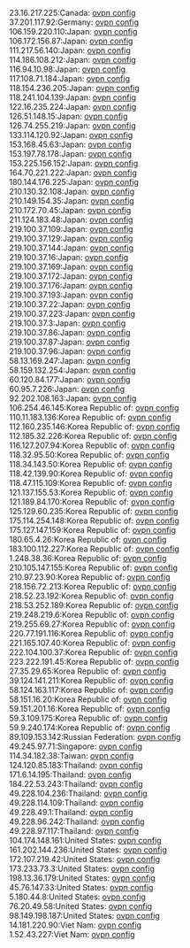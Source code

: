23.16.217.225:Canada: [ovpn config](vpn/23_16_217_225.ovpn)  
37.201.117.92:Germany: [ovpn config](vpn/37_201_117_92.ovpn)  
106.159.220.110:Japan: [ovpn config](vpn/106_159_220_110.ovpn)  
106.172.156.87:Japan: [ovpn config](vpn/106_172_156_87.ovpn)  
111.217.56.140:Japan: [ovpn config](vpn/111_217_56_140.ovpn)  
114.186.108.212:Japan: [ovpn config](vpn/114_186_108_212.ovpn)  
116.94.10.98:Japan: [ovpn config](vpn/116_94_10_98.ovpn)  
117.108.71.184:Japan: [ovpn config](vpn/117_108_71_184.ovpn)  
118.154.236.205:Japan: [ovpn config](vpn/118_154_236_205.ovpn)  
118.241.104.139:Japan: [ovpn config](vpn/118_241_104_139.ovpn)  
122.16.235.224:Japan: [ovpn config](vpn/122_16_235_224.ovpn)  
126.51.148.15:Japan: [ovpn config](vpn/126_51_148_15.ovpn)  
126.74.255.219:Japan: [ovpn config](vpn/126_74_255_219.ovpn)  
133.114.120.92:Japan: [ovpn config](vpn/133_114_120_92.ovpn)  
153.168.45.63:Japan: [ovpn config](vpn/153_168_45_63.ovpn)  
153.197.78.178:Japan: [ovpn config](vpn/153_197_78_178.ovpn)  
153.225.156.152:Japan: [ovpn config](vpn/153_225_156_152.ovpn)  
164.70.221.222:Japan: [ovpn config](vpn/164_70_221_222.ovpn)  
180.144.176.225:Japan: [ovpn config](vpn/180_144_176_225.ovpn)  
210.130.32.108:Japan: [ovpn config](vpn/210_130_32_108.ovpn)  
210.149.154.35:Japan: [ovpn config](vpn/210_149_154_35.ovpn)  
210.172.70.45:Japan: [ovpn config](vpn/210_172_70_45.ovpn)  
211.124.183.48:Japan: [ovpn config](vpn/211_124_183_48.ovpn)  
219.100.37.109:Japan: [ovpn config](vpn/219_100_37_109.ovpn)  
219.100.37.129:Japan: [ovpn config](vpn/219_100_37_129.ovpn)  
219.100.37.144:Japan: [ovpn config](vpn/219_100_37_144.ovpn)  
219.100.37.16:Japan: [ovpn config](vpn/219_100_37_16.ovpn)  
219.100.37.169:Japan: [ovpn config](vpn/219_100_37_169.ovpn)  
219.100.37.172:Japan: [ovpn config](vpn/219_100_37_172.ovpn)  
219.100.37.176:Japan: [ovpn config](vpn/219_100_37_176.ovpn)  
219.100.37.193:Japan: [ovpn config](vpn/219_100_37_193.ovpn)  
219.100.37.22:Japan: [ovpn config](vpn/219_100_37_22.ovpn)  
219.100.37.223:Japan: [ovpn config](vpn/219_100_37_223.ovpn)  
219.100.37.3:Japan: [ovpn config](vpn/219_100_37_3.ovpn)  
219.100.37.86:Japan: [ovpn config](vpn/219_100_37_86.ovpn)  
219.100.37.87:Japan: [ovpn config](vpn/219_100_37_87.ovpn)  
219.100.37.96:Japan: [ovpn config](vpn/219_100_37_96.ovpn)  
58.13.169.247:Japan: [ovpn config](vpn/58_13_169_247.ovpn)  
58.159.132.254:Japan: [ovpn config](vpn/58_159_132_254.ovpn)  
60.120.84.177:Japan: [ovpn config](vpn/60_120_84_177.ovpn)  
60.95.7.226:Japan: [ovpn config](vpn/60_95_7_226.ovpn)  
92.202.108.163:Japan: [ovpn config](vpn/92_202_108_163.ovpn)  
106.254.46.145:Korea Republic of: [ovpn config](vpn/106_254_46_145.ovpn)  
110.11.183.136:Korea Republic of: [ovpn config](vpn/110_11_183_136.ovpn)  
112.160.235.146:Korea Republic of: [ovpn config](vpn/112_160_235_146.ovpn)  
112.185.32.226:Korea Republic of: [ovpn config](vpn/112_185_32_226.ovpn)  
116.127.207.94:Korea Republic of: [ovpn config](vpn/116_127_207_94.ovpn)  
118.32.95.50:Korea Republic of: [ovpn config](vpn/118_32_95_50.ovpn)  
118.34.143.50:Korea Republic of: [ovpn config](vpn/118_34_143_50.ovpn)  
118.42.139.90:Korea Republic of: [ovpn config](vpn/118_42_139_90.ovpn)  
118.47.115.109:Korea Republic of: [ovpn config](vpn/118_47_115_109.ovpn)  
121.137.155.53:Korea Republic of: [ovpn config](vpn/121_137_155_53.ovpn)  
121.189.84.170:Korea Republic of: [ovpn config](vpn/121_189_84_170.ovpn)  
125.129.60.235:Korea Republic of: [ovpn config](vpn/125_129_60_235.ovpn)  
175.114.254.148:Korea Republic of: [ovpn config](vpn/175_114_254_148.ovpn)  
175.127.147.159:Korea Republic of: [ovpn config](vpn/175_127_147_159.ovpn)  
180.65.4.26:Korea Republic of: [ovpn config](vpn/180_65_4_26.ovpn)  
183.100.112.227:Korea Republic of: [ovpn config](vpn/183_100_112_227.ovpn)  
1.248.38.36:Korea Republic of: [ovpn config](vpn/1_248_38_36.ovpn)  
210.105.147.155:Korea Republic of: [ovpn config](vpn/210_105_147_155.ovpn)  
210.97.23.90:Korea Republic of: [ovpn config](vpn/210_97_23_90.ovpn)  
218.156.72.213:Korea Republic of: [ovpn config](vpn/218_156_72_213.ovpn)  
218.52.23.192:Korea Republic of: [ovpn config](vpn/218_52_23_192.ovpn)  
218.53.252.189:Korea Republic of: [ovpn config](vpn/218_53_252_189.ovpn)  
219.248.219.6:Korea Republic of: [ovpn config](vpn/219_248_219_6.ovpn)  
219.255.69.27:Korea Republic of: [ovpn config](vpn/219_255_69_27.ovpn)  
220.77.191.116:Korea Republic of: [ovpn config](vpn/220_77_191_116.ovpn)  
221.165.107.40:Korea Republic of: [ovpn config](vpn/221_165_107_40.ovpn)  
222.104.100.37:Korea Republic of: [ovpn config](vpn/222_104_100_37.ovpn)  
223.222.191.45:Korea Republic of: [ovpn config](vpn/223_222_191_45.ovpn)  
27.35.29.65:Korea Republic of: [ovpn config](vpn/27_35_29_65.ovpn)  
39.124.141.211:Korea Republic of: [ovpn config](vpn/39_124_141_211.ovpn)  
58.124.163.117:Korea Republic of: [ovpn config](vpn/58_124_163_117.ovpn)  
58.151.16.20:Korea Republic of: [ovpn config](vpn/58_151_16_20.ovpn)  
59.151.201.16:Korea Republic of: [ovpn config](vpn/59_151_201_16.ovpn)  
59.3.109.175:Korea Republic of: [ovpn config](vpn/59_3_109_175.ovpn)  
59.9.240.174:Korea Republic of: [ovpn config](vpn/59_9_240_174.ovpn)  
89.109.153.142:Russian Federation: [ovpn config](vpn/89_109_153_142.ovpn)  
49.245.97.71:Singapore: [ovpn config](vpn/49_245_97_71.ovpn)  
114.34.182.38:Taiwan: [ovpn config](vpn/114_34_182_38.ovpn)  
124.120.85.183:Thailand: [ovpn config](vpn/124_120_85_183.ovpn)  
171.6.14.195:Thailand: [ovpn config](vpn/171_6_14_195.ovpn)  
184.22.53.243:Thailand: [ovpn config](vpn/184_22_53_243.ovpn)  
49.228.104.236:Thailand: [ovpn config](vpn/49_228_104_236.ovpn)  
49.228.114.109:Thailand: [ovpn config](vpn/49_228_114_109.ovpn)  
49.228.49.1:Thailand: [ovpn config](vpn/49_228_49_1.ovpn)  
49.228.96.242:Thailand: [ovpn config](vpn/49_228_96_242.ovpn)  
49.228.97.117:Thailand: [ovpn config](vpn/49_228_97_117.ovpn)  
104.174.148.161:United States: [ovpn config](vpn/104_174_148_161.ovpn)  
161.202.144.236:United States: [ovpn config](vpn/161_202_144_236.ovpn)  
172.107.219.42:United States: [ovpn config](vpn/172_107_219_42.ovpn)  
173.233.73.3:United States: [ovpn config](vpn/173_233_73_3.ovpn)  
198.13.36.179:United States: [ovpn config](vpn/198_13_36_179.ovpn)  
45.76.147.33:United States: [ovpn config](vpn/45_76_147_33.ovpn)  
5.180.44.8:United States: [ovpn config](vpn/5_180_44_8.ovpn)  
76.20.49.58:United States: [ovpn config](vpn/76_20_49_58.ovpn)  
98.149.198.187:United States: [ovpn config](vpn/98_149_198_187.ovpn)  
14.181.220.90:Viet Nam: [ovpn config](vpn/14_181_220_90.ovpn)  
1.52.43.227:Viet Nam: [ovpn config](vpn/1_52_43_227.ovpn)  
